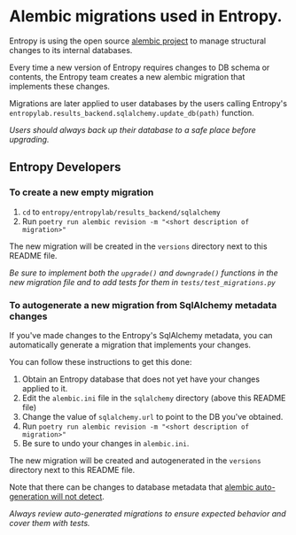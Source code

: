 # Alembic migrations used in Entropy.

Entropy is using the open source [alembic project](https://alembic.sqlalchemy.org)
to manage structural changes to its internal databases. 

Every time a new version of Entropy requires changes to DB schema or contents, the
Entropy team creates a new alembic migration that implements these changes. 

Migrations are later applied to user databases by the users calling Entropy's 
`entropylab.results_backend.sqlalchemy.update_db(path)` function.

*Users should always back up their database to a safe place before upgrading.*

## Entropy Developers

### To create a new empty migration
1. `cd` to `entropy/entropylab/results_backend/sqlalchemy`
2. Run `poetry run alembic revision -m "<short description of migration>"`

The new migration will be created in the `versions` directory next to this README file.

*Be sure to implement both the `upgrade()` and `downgrade()` functions in the new 
migration file and to add tests for them in `tests/test_migrations.py`*

### To autogenerate a new migration from SqlAlchemy metadata changes
If you've made changes to the Entropy's SqlAlchemy metadata, you can automatically 
generate a migration that implements your changes.

You can follow these instructions to get this done:

1. Obtain an Entropy database that does not yet have your changes applied to it.
1. Edit the `alembic.ini` file in the `sqlalchemy` directory (above this README file) 
2. Change the value of `sqlalchemy.url` to point to the DB you've obtained.
3. Run `poetry run alembic revision -m "<short description of migration>"`
4. Be sure to undo your changes in `alembic.ini`.

The new migration will be created and autogenerated in the `versions` directory next
to this README file.

Note that there can be changes to database metadata that [alembic auto-generation 
will not detect](https://alembic.sqlalchemy.org/en/latest/autogenerate.html#what-does-autogenerate-detect-and-what-does-it-not-detect
). 

*Always review auto-generated migrations to ensure expected behavior and cover them 
with tests.*